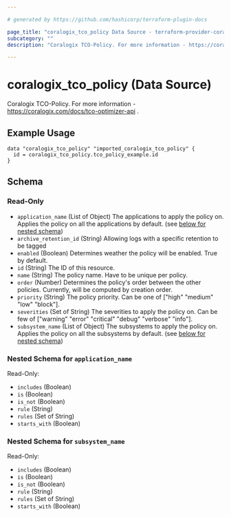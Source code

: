 ```yaml
---

# generated by https://github.com/hashicorp/terraform-plugin-docs

page_title: "coralogix_tco_policy Data Source - terraform-provider-coralogix"
subcategory: ""
description: "Coralogix TCO-Policy. For more information - https://coralogix.com/docs/tco-optimizer-api ."

---
```


# coralogix_tco_policy (Data Source)

Coralogix TCO-Policy. For more information - https://coralogix.com/docs/tco-optimizer-api .

## Example Usage

```hcl
data "coralogix_tco_policy" "imported_coralogix_tco_policy" {
  id = coralogix_tco_policy.tco_policy_example.id
}
```

<!-- schema generated by tfplugindocs -->
## Schema

### Read-Only

- `application_name` (List of Object) The applications to apply the policy on. Applies the policy on all the applications by default. (see [below for nested schema](#nestedatt--application_name))
- `archive_retention_id` (String) Allowing logs with a specific retention to be tagged
- `enabled` (Boolean) Determines weather the policy will be enabled. True by default.
- `id` (String) The ID of this resource.
- `name` (String) The policy name. Have to be unique per policy.
- `order` (Number) Determines the policy's order between the other policies. Currently, will be computed by creation order.
- `priority` (String) The policy priority. Can be one of ["high" "medium" "low" "block"].
- `severities` (Set of String) The severities to apply the policy on. Can be few of ["warning" "error" "critical" "debug" "verbose" "info"].
- `subsystem_name` (List of Object) The subsystems to apply the policy on. Applies the policy on all the subsystems by default. (see [below for nested schema](#nestedatt--subsystem_name))

<a id="nestedatt--application_name"></a>
### Nested Schema for `application_name`

Read-Only:

- `includes` (Boolean)
- `is` (Boolean)
- `is_not` (Boolean)
- `rule` (String)
- `rules` (Set of String)
- `starts_with` (Boolean)


<a id="nestedatt--subsystem_name"></a>
### Nested Schema for `subsystem_name`

Read-Only:

- `includes` (Boolean)
- `is` (Boolean)
- `is_not` (Boolean)
- `rule` (String)
- `rules` (Set of String)
- `starts_with` (Boolean)


